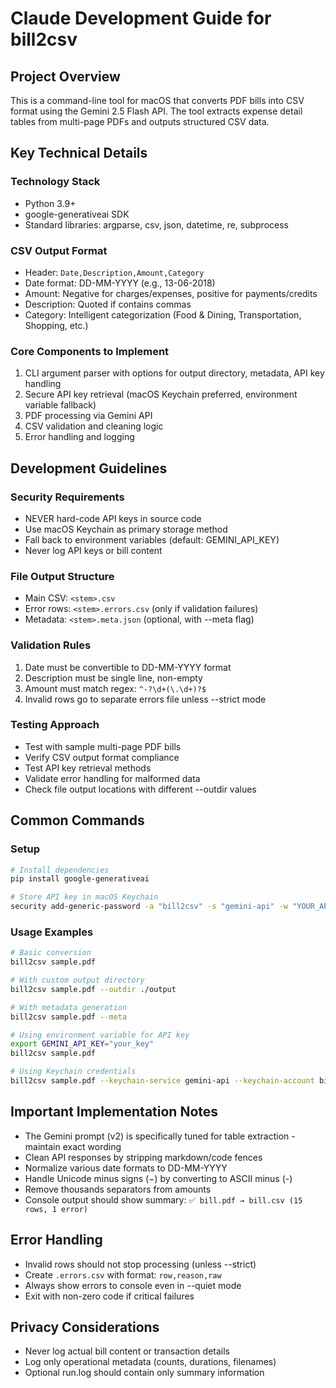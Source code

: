 # Claude Development Guide for bill2csv

## Project Overview
This is a command-line tool for macOS that converts PDF bills into CSV format using the Gemini 2.5 Flash API. The tool extracts expense detail tables from multi-page PDFs and outputs structured CSV data.

## Key Technical Details

### Technology Stack
- Python 3.9+
- google-generativeai SDK
- Standard libraries: argparse, csv, json, datetime, re, subprocess

### CSV Output Format
- Header: `Date,Description,Amount,Category`
- Date format: DD-MM-YYYY (e.g., 13-06-2018)
- Amount: Negative for charges/expenses, positive for payments/credits
- Description: Quoted if contains commas
- Category: Intelligent categorization (Food & Dining, Transportation, Shopping, etc.)

### Core Components to Implement
1. CLI argument parser with options for output directory, metadata, API key handling
2. Secure API key retrieval (macOS Keychain preferred, environment variable fallback)
3. PDF processing via Gemini API
4. CSV validation and cleaning logic
5. Error handling and logging

## Development Guidelines

### Security Requirements
- NEVER hard-code API keys in source code
- Use macOS Keychain as primary storage method
- Fall back to environment variables (default: GEMINI_API_KEY)
- Never log API keys or bill content

### File Output Structure
- Main CSV: `<stem>.csv`
- Error rows: `<stem>.errors.csv` (only if validation failures)
- Metadata: `<stem>.meta.json` (optional, with --meta flag)

### Validation Rules
1. Date must be convertible to DD-MM-YYYY format
2. Description must be single line, non-empty
3. Amount must match regex: `^-?\d+(\.\d+)?$`
4. Invalid rows go to separate errors file unless --strict mode

### Testing Approach
- Test with sample multi-page PDF bills
- Verify CSV output format compliance
- Test API key retrieval methods
- Validate error handling for malformed data
- Check file output locations with different --outdir values

## Common Commands

### Setup
```bash
# Install dependencies
pip install google-generativeai

# Store API key in macOS Keychain
security add-generic-password -a "bill2csv" -s "gemini-api" -w "YOUR_API_KEY" -U
```

### Usage Examples
```bash
# Basic conversion
bill2csv sample.pdf

# With custom output directory
bill2csv sample.pdf --outdir ./output

# With metadata generation
bill2csv sample.pdf --meta

# Using environment variable for API key
export GEMINI_API_KEY="your_key"
bill2csv sample.pdf

# Using Keychain credentials
bill2csv sample.pdf --keychain-service gemini-api --keychain-account bill2csv
```

## Important Implementation Notes
- The Gemini prompt (v2) is specifically tuned for table extraction - maintain exact wording
- Clean API responses by stripping markdown/code fences
- Normalize various date formats to DD-MM-YYYY
- Handle Unicode minus signs (−) by converting to ASCII minus (-)
- Remove thousands separators from amounts
- Console output should show summary: `✅ bill.pdf → bill.csv (15 rows, 1 error)`

## Error Handling
- Invalid rows should not stop processing (unless --strict)
- Create `.errors.csv` with format: `row,reason,raw`
- Always show errors to console even in --quiet mode
- Exit with non-zero code if critical failures

## Privacy Considerations
- Never log actual bill content or transaction details
- Log only operational metadata (counts, durations, filenames)
- Optional run.log should contain only summary information